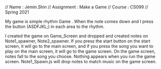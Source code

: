 // Name       : Jemin.Shin
// Assignment : Make a Game
// Course     : CS099
// Spring 2021

My game is simple rhythm Game .
When the note comes down and I press the button (ASDFJKL;) in each area to the rhythm.


I created the game on Game_Screen and dropped and created notes on Note1_spawner, Note2_spawner.
If you press the start button on the start screen, it will go to the main screen, and if you press the song you want to play on the main screen, it will go to the game screen. On the game screen, notes fall to the song you choose.
Nothing appears when you run the game screen. Note1_Spawn.js will drop notes to match music on the game screen.


